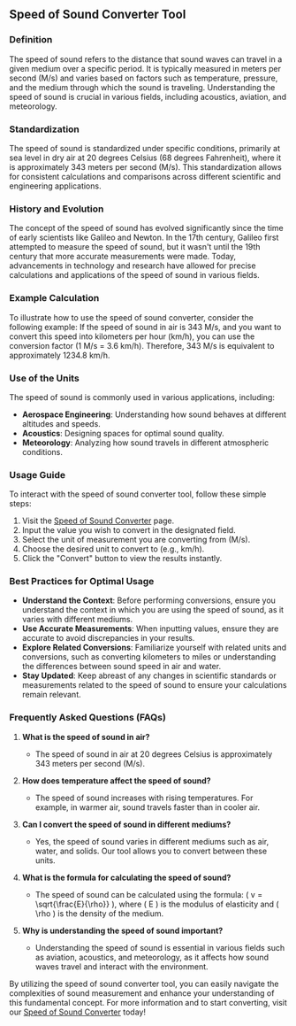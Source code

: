 ## Speed of Sound Converter Tool

### Definition
The speed of sound refers to the distance that sound waves can travel in a given medium over a specific period. It is typically measured in meters per second (M/s) and varies based on factors such as temperature, pressure, and the medium through which the sound is traveling. Understanding the speed of sound is crucial in various fields, including acoustics, aviation, and meteorology.

### Standardization
The speed of sound is standardized under specific conditions, primarily at sea level in dry air at 20 degrees Celsius (68 degrees Fahrenheit), where it is approximately 343 meters per second (M/s). This standardization allows for consistent calculations and comparisons across different scientific and engineering applications.

### History and Evolution
The concept of the speed of sound has evolved significantly since the time of early scientists like Galileo and Newton. In the 17th century, Galileo first attempted to measure the speed of sound, but it wasn't until the 19th century that more accurate measurements were made. Today, advancements in technology and research have allowed for precise calculations and applications of the speed of sound in various fields.

### Example Calculation
To illustrate how to use the speed of sound converter, consider the following example: If the speed of sound in air is 343 M/s, and you want to convert this speed into kilometers per hour (km/h), you can use the conversion factor (1 M/s = 3.6 km/h). Therefore, 343 M/s is equivalent to approximately 1234.8 km/h.

### Use of the Units
The speed of sound is commonly used in various applications, including:
- **Aerospace Engineering**: Understanding how sound behaves at different altitudes and speeds.
- **Acoustics**: Designing spaces for optimal sound quality.
- **Meteorology**: Analyzing how sound travels in different atmospheric conditions.

### Usage Guide
To interact with the speed of sound converter tool, follow these simple steps:
1. Visit the [Speed of Sound Converter](https://www.inayam.co/unit-converter/speed_velocity) page.
2. Input the value you wish to convert in the designated field.
3. Select the unit of measurement you are converting from (M/s).
4. Choose the desired unit to convert to (e.g., km/h).
5. Click the "Convert" button to view the results instantly.

### Best Practices for Optimal Usage
- **Understand the Context**: Before performing conversions, ensure you understand the context in which you are using the speed of sound, as it varies with different mediums.
- **Use Accurate Measurements**: When inputting values, ensure they are accurate to avoid discrepancies in your results.
- **Explore Related Conversions**: Familiarize yourself with related units and conversions, such as converting kilometers to miles or understanding the differences between sound speed in air and water.
- **Stay Updated**: Keep abreast of any changes in scientific standards or measurements related to the speed of sound to ensure your calculations remain relevant.

### Frequently Asked Questions (FAQs)

1. **What is the speed of sound in air?**
   - The speed of sound in air at 20 degrees Celsius is approximately 343 meters per second (M/s).

2. **How does temperature affect the speed of sound?**
   - The speed of sound increases with rising temperatures. For example, in warmer air, sound travels faster than in cooler air.

3. **Can I convert the speed of sound in different mediums?**
   - Yes, the speed of sound varies in different mediums such as air, water, and solids. Our tool allows you to convert between these units.

4. **What is the formula for calculating the speed of sound?**
   - The speed of sound can be calculated using the formula: \( v = \sqrt{\frac{E}{\rho}} \), where \( E \) is the modulus of elasticity and \( \rho \) is the density of the medium.

5. **Why is understanding the speed of sound important?**
   - Understanding the speed of sound is essential in various fields such as aviation, acoustics, and meteorology, as it affects how sound waves travel and interact with the environment.

By utilizing the speed of sound converter tool, you can easily navigate the complexities of sound measurement and enhance your understanding of this fundamental concept. For more information and to start converting, visit our [Speed of Sound Converter](https://www.inayam.co/unit-converter/speed_velocity) today!